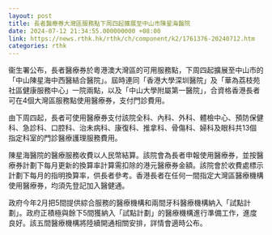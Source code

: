 ```yaml
---
layout: post
title: 長者醫療券大灣區服務點下周四起擴展至中山市陳星海醫院
date: 2024-07-12 21:34:55.000000000 +08:00
link: https://news.rthk.hk/rthk/ch/component/k2/1761376-20240712.htm
categories: rthk
---
```


衞生署公布，長者醫療券於粵港澳大灣區的可用服務點，下周四起擴展至中山市的「中山陳星海中西醫結合醫院」。屆時連同「香港大學深圳醫院」及「華為荔枝苑社區健康服務中心」一院兩點，以及「中山大學附屬第一醫院」，合資格香港長者可在4個大灣區服務點使用醫療券，支付門診費用。

由下周四起，長者可使用醫療券支付該院全科、內科、外科、體檢中心、預防保健科、急診科、口腔科、治未病科、康復科、推拿科、骨傷科、婦科及眼科共13個指定科室的門診醫療護理服務費用。

陳星海醫院的醫療服務收費以人民幣結算。該院會為長者申報使用醫療券，並按醫療券計劃下每月更新的換算率計算需扣除的港元醫療券金額。該院會於收費處標示計劃下每月的指明換算率，供長者參考。香港長者在任何一間指定大灣區醫療機構使用醫療券，均須先登記加入醫健通。

政府今年2月把5間提供綜合服務的醫療機構和兩間牙科醫療機構納入「試點計劃」。政府正積極與餘下5間獲納入「試點計劃」的醫療機構進行準備工作，進度良好。該五間醫療機構將陸續開通相關安排，詳情會適時公布。

